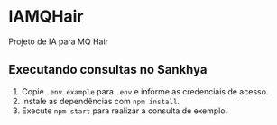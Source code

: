 # IAMQHair
Projeto de IA para MQ Hair

## Executando consultas no Sankhya

1. Copie `.env.example` para `.env` e informe as credenciais de acesso.
2. Instale as dependências com `npm install`.
3. Execute `npm start` para realizar a consulta de exemplo.
